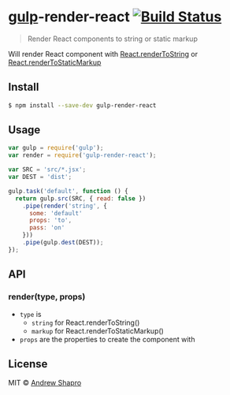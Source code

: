 # [gulp](http://gulpjs.com)-render-react [![Build Status](https://travis-ci.org/abramz/gulp-react-render.svg)](https://travis-ci.org/abramz/gulp-react-render)

> Render React components to string or static markup

Will render React component with [React.renderToString](http://facebook.github.io/react/docs/top-level-api.html#react.rendertostring) or [React.renderToStaticMarkup](http://facebook.github.io/react/docs/top-level-api.html#react.rendertostaticmarkup)

## Install
```sh
$ npm install --save-dev gulp-render-react
```

## Usage
```js
var gulp = require('gulp');
var render = require('gulp-render-react');

var SRC = 'src/*.jsx';
var DEST = 'dist';

gulp.task('default', function () {
  return gulp.src(SRC, { read: false })
    .pipe(render('string', {
      some: 'default'
      props: 'to',
      pass: 'on'
    }))
    .pipe(gulp.dest(DEST));
});
```
## API

### render(type, props)

* `type` is
  * `string` for React.renderToString()
  * `markup` for React.renderToStaticMarkup()
* `props` are the properties to create the component with

## License

MIT © [Andrew Shapro](https://github.com/abramz)
